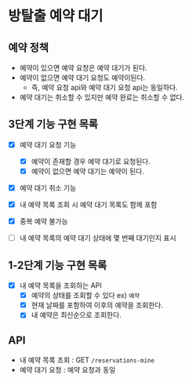 #  방탈출 예약 대기

## 예약 정책
- 예약이 있으면 예약 요청은 예약 대기가 된다.
- 예약이 없으면 예약 대기 요청도 예약이된다.
  - 즉, 예약 요청 api와 예약 대기 요청 api는 동일하다.
- 예약 대기는 취소할 수 있지만 예약 완료는 취소할 수 없다. 

## 3단계 기능 구현 목록
- [x] 예약 대기 요청 기능
  - [x] 예약이 존재할 경우 예약 대기로 요청된다.
  - [x] 예약이 없으면 예약 대기는 예약이 된다.
- [x] 예약 대기 취소 기능
- [x] 내 예약 목록 조회 시 예약 대기 목록도 함께 포함
- [x] 중복 예약 불가능
- [ ] 내 예약 목록의 예약 대기 상태에 몇 번째 대기인지 표시


## 1-2단계 기능 구현 목록

- [x] 내 예약 목록을 조회하는 API
  - [x] 예약의 상태를 조회할 수 있다 ex) `예약`
  - [x] 현재 날짜를 포함하여 이후의 예약을 조회한다. 
  - [x] 내 예약은 최신순으로 조회한다.

## API
- 내 예약 목록 조회 : GET `/reservations-mine`
- 예약 대기 요청 : 예약 요청과 동일
